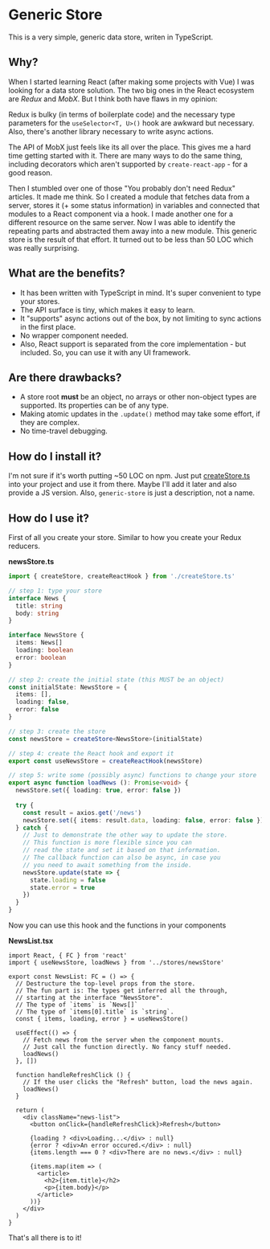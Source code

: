 # Generic Store

This is a very simple, generic data store, writen in TypeScript.

## Why?

When I started learning React (after making some projects with Vue) I was looking for a data store solution. The two big ones in the React ecosystem are *Redux* and *MobX*. But I think both have flaws in my opinion:

Redux is bulky (in terms of boilerplate code) and the necessary type parameters for the `useSelector<T, U>()` hook are awkward but necessary. Also, there's another library necessary to write async actions.

The API of MobX just feels like its all over the place. This gives me a hard time getting started with it. There are many ways to do the same thing, including decorators which aren't supported by `create-react-app` - for a good reason.

Then I stumbled over one of those "You probably don't need Redux" articles. It made me think. So I created a module that fetches data from a server, stores it (+ some status information) in variables and connected that modules to a React component via a hook. I made another one for a different resource on the same server. Now I was able to identify the repeating parts and abstracted them away into a new module. This generic store is the result of that effort. It turned out to be less than 50 LOC which was really surprising.

## What are the benefits?

- It has been written with TypeScript in mind. It's super convenient to type your stores.
- The API surface is tiny, which makes it easy to learn.
- It "supports" async actions out of the box, by not limiting to sync actions in the first place.
- No wrapper component needed.
- Also, React support is separated from the core implementation - but included. So, you can use it with any UI framework.

## Are there drawbacks?

- A store root **must** be an object, no arrays or other non-object types are supported. Its properties can be of any type.
- Making atomic updates in the `.update()` method may take some effort, if they are complex.
- No time-travel debugging.

## How do I install it?

I'm not sure if it's worth putting ~50 LOC on npm. Just put [createStore.ts](https://github.com/alinnert/generic-store/blob/master/createStore.ts) into your project and use it from there. Maybe I'll add it later and also provide a JS version. Also, `generic-store` is just a description, not a name.

## How do I use it?

First of all you create your store. Similar to how you create your Redux reducers.

**newsStore.ts**

~~~ ts
import { createStore, createReactHook } from './createStore.ts'

// step 1: type your store
interface News {
  title: string
  body: string
}

interface NewsStore {
  items: News[]
  loading: boolean
  error: boolean
}

// step 2: create the initial state (this MUST be an object)
const initialState: NewsStore = {
  items: [],
  loading: false,
  error: false
}

// step 3: create the store
const newsStore = createStore<NewsStore>(initialState)

// step 4: create the React hook and export it
export const useNewsStore = createReactHook(newsStore)

// step 5: write some (possibly async) functions to change your store
export async function loadNews (): Promise<void> {
  newsStore.set({ loading: true, error: false })
  
  try {
    const result = axios.get('/news')
    newsStore.set({ items: result.data, loading: false, error: false })
  } catch {
    // Just to demonstrate the other way to update the store.
    // This function is more flexible since you can
    // read the state and set it based on that information.
    // The callback function can also be async, in case you
    // you need to await something from the inside.
    newsStore.update(state => {
      state.loading = false
      state.error = true
    })
  }
}
~~~

Now you can use this hook and the functions in your components

**NewsList.tsx**

~~~ tsx
import React, { FC } from 'react'
import { useNewsStore, loadNews } from '../stores/newsStore'

export const NewsList: FC = () => {
  // Destructure the top-level props from the store.
  // The fun part is: The types get inferred all the through,
  // starting at the interface "NewsStore".
  // The type of `items` is `News[]`
  // The type of `items[0].title` is `string`.
  const { items, loading, error } = useNewsStore()
  
  useEffect(() => {
    // Fetch news from the server when the component mounts.
    // Just call the function directly. No fancy stuff needed.
    loadNews()
  }, [])
  
  function handleRefreshClick () {
    // If the user clicks the "Refresh" button, load the news again.
    loadNews()
  }

  return (
    <div className="news-list">
      <button onClick={handleRefreshClick}>Refresh</button>
    
      {loading ? <div>Loading...</div> : null}
      {error ? <div>An error occured.</div> : null}
      {items.length === 0 ? <div>There are no news.</div> : null}
      
      {items.map(item => (
        <article>
          <h2>{item.title}</h2>
          <p>{item.body}</p>
        </article>
      ))}
    </div>
  )
}
~~~

That's all there is to it!

